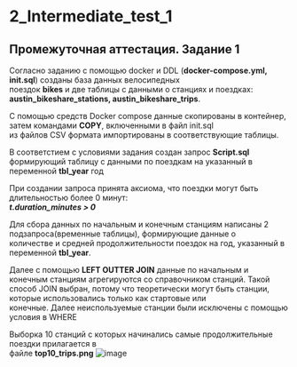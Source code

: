 # 2_Intermediate_test_1
## Промежуточная аттестация. Задание 1

Согласно заданию с помощью docker и DDL (__docker-compose.yml, init.sql__) созданы база данных велосипедных  
поездок __bikes__ и  две таблицы с данными о станциях и поездках: __austin_bikeshare_stations, austin_bikeshare_trips__.


С помощью средств Docker compose данные скопированы в контейнер, затем командами __COPY__, включенными в файл init.sql  
из файлов CSV формата импортированы в соответствующие таблицы.

В соответстием с условиями задания создан запрос __Script.sql__ формирующий таблицу с данными по поездкам на указанный
в переменной __tbl_year__ год

При создании запроса принята аксиома, что поездки могут быть длительностью более 0 минут:  
___t.duration_minutes > 0___

Для сбора данных по начальным и конечным станциям написаны 2 подзапроса(временные таблицы), формирующие данные о  
количестве и средней продолжительности поездок на год, указанный в переменной __tbl_year__.

Далее с помощью __LEFT OUTTER JOIN__ данные по начальным и конечным станциям агрегируются со справочником станций.
Такой способ JOIN выбран, потому что теоретически могут быть станции, которые использовались только как стартовые или  
конечные.
Далее неиспользуемые станции были исключены с помощью условия в WHERE

Выборка 10 станций с которых начинались самые продолжительные поездки прилагается в  
файле __top10_trips.png__
![image](https://github.com/Oleg-2023/2_Intermediate_test_1/assets/144448179/af26c1f7-f13c-44fb-80ba-19d2d6fe8d7e)
